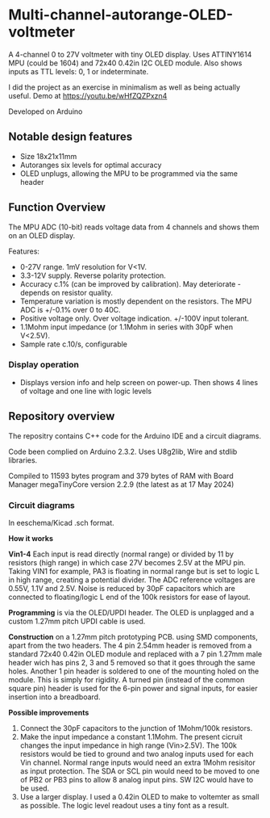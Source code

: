 # Multi-channel-autorange-OLED-voltmeter
A 4-channel 0 to 27V voltmeter with tiny OLED display. Uses ATTINY1614 MPU (could be 1604) and 72x40 0.42in I2C OLED module.
Also shows inputs as TTL levels: 0, 1 or indeterminate.

I did the project as an exercise in minimalism as well as being actually useful. Demo at https://youtu.be/wHfZQZPxzn4

Developed on Arduino

## Notable design features
* Size 18x21x11mm
* Autoranges six levels for optimal accuracy
* OLED unplugs, allowing the MPU to be programmed via the same header

## Function Overview
The MPU ADC (10-bit) reads voltage data from 4 channels and shows them on an OLED display.

Features:
* 0-27V range. 1mV resolution for V<1V.
* 3.3-12V supply. Reverse polarity protection.
* Accuracy c.1% (can be improved by calibration). May deteriorate - depends on resistor quality.
* Temperature variation is mostly dependent on the resistors. The MPU ADC is +/-0.1% over 0 to 40C. 
* Positive voltage only. Over voltage indication. +/-100V input tolerant.
* 1.1Mohm input impedance (or 1.1Mohm in series with 30pF when V<2.5V).
* Sample rate c.10/s, configurable

### Display operation
* Displays version info and help screen on power-up. Then shows 4 lines of voltage and one line with logic levels

## Repository overview
The repositry contains C++ code for the Arduino IDE and a circuit diagrams.

Code been complied on Arduino 2.3.2. Uses U8g2lib, Wire and stdlib libraries.

Compiled to 11593 bytes program and 379 bytes of RAM with Board Manager megaTinyCore version 2.2.9 (the latest as at 17 May 2024)

### Circuit diagrams
In eeschema/Kicad .sch format.

**How it works**

**Vin1-4** Each input is read directly (normal range) or divided by 11 by resistors (high range) in which case 27V becomes 2.5V at the MPU pin.
Taking VIN1 for example, PA3 is floating in normal range but is set to logic L in high range, creating a potential divider. The ADC reference voltages are 0.55V, 1.1V and 2.5V. Noise is reduced by 30pF capacitors which are connected to floating/logic L end of the 100k resistors for ease of layout.

**Programming** is via the OLED/UPDI header. The OLED is unplagged and a custom 1.27mm pitch UPDI cable is used. 

**Construction** on a 1.27mm pitch prototyping PCB. using SMD components, apart from the two headers. The 4 pin 2.54mm header is removed from a standard 72x40 0.42in OLED module and replaced with a 7 pin 1.27mm male header wich has pins 2, 3 and 5 removed so that it goes through the same holes.
Another 1 pin header is soldered to one of the mounting holed on the module. This is simply for rigidity.
A turned pin (instead of the common square pin) header is used for the 6-pin power and signal inputs, for easier insertion into a breadboard.

**Possible improvements** 
1. Connect the 30pF capacitors to the junction of 1Mohm/100k resistors.
2. Make the input impedance a constant 1.1Mohm. The present cicruit changes the input impedance in high range (Vin>2.5V). The 100k resistors would be tied to ground and two analog inputs used for each Vin channel. Normal range inputs would need an extra 1Mohm resisitor as input protection. The SDA or SCL pin would need to be moved to one of PB2 or PB3 pins to allow 8 analog input pins. SW I2C would have to be used.
3. Use a larger display. I used a 0.42in OLED to make to voltemter as small as possible. The logic level readout uses a tiny font as a result.

